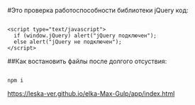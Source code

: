 #Это проверка работоспособности библиотеки jQuery код:

```

<script type="text/javascript">
  if (window.jQuery) alert("jQuery подключен");
  else alert("jQuery не подключен");
</script>

```
##Как востановить файлы после долгого отсуствия:

```

npm i

```

https://leska-ver.github.io/elka-Max-Gulp/app/index.html